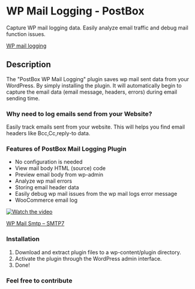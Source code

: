 # WP Mail Logging - PostBox


Capture WP mail logging data. Easily analyze email traffic and debug mail function issues.  


[WP mail logging](https://wordpress.org/plugins/postbox-email-logs/)

## Description

The "PostBox WP Mail Logging" plugin saves wp mail sent data from your WordPress.
By simply installing the plugin. It will automatically begin to capture the email data (email message, headers, errors) during email sending time. 

### Why need to log emails send from your Website? 
Easily track emails sent from your website. This will helps you find email headers like Bcc,Cc,reply-to data.

### Features of PostBox Mail Logging Plugin

* No configuration is needed
* View mail body HTML (source) code
* Preview email body from wp-admin
* Analyze wp mail errors
* Storing email header data 
* Easily debug wp mail issues from the wp mail logs error message
* WooCommerce email log

[![Watch the video](https://i3.ytimg.com/vi/FSw5kJ4x6RI/maxresdefault.jpg)](https://www.youtube.com/watch?v=FSw5kJ4x6RI)


[WP Mail Smtp – SMTP7](https://wordpress.org/plugins/wp-mail-smtp-mailer/)



### Installation

1. Download and extract plugin files to a wp-content/plugin directory.
2. Activate the plugin through the WordPress admin interface.
3. Done!

### Feel free to contribute




















